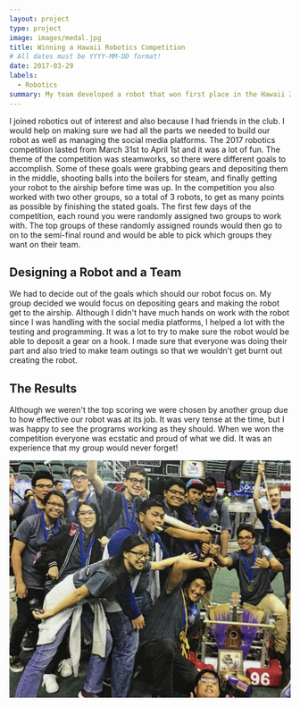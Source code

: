 ```yaml
---
layout: project
type: project
image: images/medal.jpg
title: Winning a Hawaii Robotics Competition
# All dates must be YYYY-MM-DD format!
date: 2017-03-29
labels:
  - Robotics
summary: My team developed a robot that won first place in the Hawaii 2017 FIRST Robotics Steamworks Competition.
---
```


I joined robotics out of interest and also because I had friends in the club. I would help on making sure we had all the parts we needed to build our robot as well as managing the social media platforms. The 2017 robotics competition lasted from March 31st to April 1st and it was a lot of fun. The theme of the competition was steamworks, so there were different goals to accomplish. Some of these goals were grabbing gears and depositing them in the middle, shooting balls into the boilers for steam, and finally getting your robot to the airship before time was up. In the competition you also worked with two other groups, so a total of 3 robots, to get as many points as possible by finishing the stated goals. The first few days of the competition, each round you were randomly assigned two groups to work with. The top groups of these randomly assigned rounds would then go to on to the semi-final round and would be able to pick which groups they want on their team. 

## Designing a Robot and a Team

We had to decide out of the goals which should our robot focus on. My group decided we would focus on depositing gears and making the robot get to the airship. Although I didn't have much hands on work with the robot since I was handling with the social media platforms, I helped a lot with the testing and programming. It was a lot to try to make sure the robot would be able to deposit a gear on a hook. I made sure that everyone was doing their part and also tried to make team outings so that we wouldn't get burnt out creating the robot.

## The Results

Although we weren't the top scoring we were chosen by another group due to how effective our robot was at its job. It was very tense at the time, but I was happy to see the programs working as they should. When we won the competition everyone was ecstatic and proud of what we did. It was an experience that my group would never forget!

<img class="ui medium right floated rounded image" src="../images/robotics.jpg">
